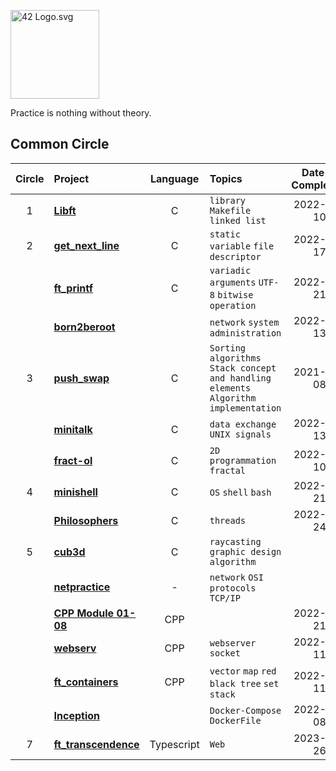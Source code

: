 <p><img src="https://upload.wikimedia.org/wikipedia/commons/8/8d/42_Logo.svg" alt="42 Logo.svg" width="142"></p>

Practice is nothing without theory.

## Common Circle
| Circle | Project | Language | Topics | Date of Completion | Result |
|:---:|:---|:---:|:---|:---:|:---:|
| 1 | [**Libft**](./libft) | C | `library` `Makefile` `linked list` | 2022-01-10 | 125 |
| 2 | [**get_next_line**](./gnl) | C | `static variable` `file descriptor` | 2022-01-17 | 125 |
|   | [**ft_printf**](./ft_printf) | C | `variadic arguments` `UTF-8` `bitwise operation` | 2022-01-21 | 100 |
|   | [**born2beroot**]()|  | `network` `system administration` | 2022-01-13 | 100 |
| 3 | [**push_swap**](./push_swap) | C | `Sorting algorithms` `Stack concept and handling elements` `Algorithm implementation` | 2021-02-08 | 125 |
|   | [**minitalk**](./minitalk) | C | `data exchange` `UNIX signals` | 2022-02-13 | 125 |
|   | [**fract-ol**](./fract-ol) | C | `2D programmation` `fractal` | 2022-01-10 | 125 |
| 4 | [**minishell**](./minishell) | C | `OS` `shell` `bash` | 2022-06-21 | 125 |
|   | [**Philosophers**](philosophers/) | C | `threads` | 2022-03-24 | 125 |
| 5 | [**cub3d**](./cub3d) | C | `raycasting` `graphic design` `algorithm` |  | 2022-09-20 | 118 |
|   | [**netpractice**]() | - | `network` `OSI protocols` `TCP/IP` |  | 2022-10-02 |
|   | [**CPP Module 01-08**](./cpp_modules/) | CPP |  | 2022-08-21 | 100 |
|   | [**webserv**](./webserv/) | CPP | `webserver` `socket` | 2022-12-11 | 125 |
|   | [**ft_containers**](./ft_containers/) | CPP | `vector` `map` `red black tree` `set` `stack` | 2022-01-11 | 125 |
|   | [**Inception**]() | | `Docker-Compose` `DockerFile `| 2022-12-08 | 125 |
| 7 | [**ft_transcendence**]() | Typescript | `Web` | 2023-07-26 | 100 |
